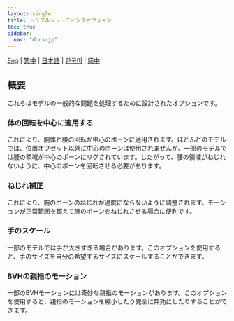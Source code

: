 ```yaml
---
layout: single
title: トラブルシューティングオプション
toc: true
sidebar:
  nav: "docs-jp"
---
```


[Eng](/dancexr/features/troubleshooting_options) | [繁中](/tw/dancexr/features/troubleshooting_options) | [日本語](/jp/dancexr/features/troubleshooting_options) | [한국어](/kr/dancexr/features/troubleshooting_options) | [简中](/zh/dancexr/features/troubleshooting_options)

## 概要
これらはモデルの一般的な問題を処理するために設計されたオプションです。

### 体の回転を中心に適用する
これにより、胴体と腰の回転が中心のボーンに適用されます。ほとんどのモデルでは、位置オフセット以外に中心のボーンは使用されませんが、一部のモデルでは腰の領域が中心のボーンにリグされています。したがって、腰の領域がねじれないように、中心のボーンを回転させる必要があります。

### ねじれ補正
これにより、腕のボーンのねじれが過度にならないように調整されます。モーションが正常範囲を超えて腕のボーンをねじれさせる場合に便利です。

### 手のスケール
一部のモデルでは手が大きすぎる場合があります。このオプションを使用すると、手のサイズを自分の希望するサイズにスケールすることができます。

### BVHの親指のモーション
一部のBVHモーションには奇妙な親指のモーションがあります。このオプションを使用すると、親指のモーションを縮小したり完全に無効にしたりすることができます。